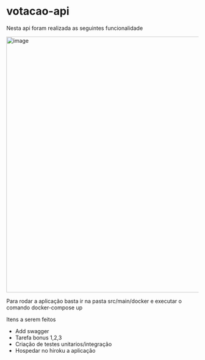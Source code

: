 # votacao-api

Nesta api foram realizada as seguintes funcionalidade

<img width="672" alt="image" src="https://user-images.githubusercontent.com/29523965/227598407-b6828bbc-5a1e-4b39-abf7-2c9ff8d62123.png">

Para rodar a aplicação basta ir na pasta src/main/docker e executar o comando docker-compose up

Itens a serem feitos

- Add swagger
- Tarefa bonus 1,2,3
- Criação de testes unitarios/integração
- Hospedar no hiroku a aplicação
